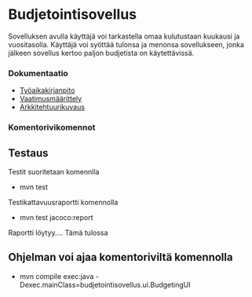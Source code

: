 # Budjetointisovellus
Sovelluksen avulla käyttäjä voi tarkastella omaa kulutustaan kuukausi ja vuositasolla. Käyttäjä voi syöttää tulonsa ja menonsa sovellukseen, jonka jälkeen sovellus kertoo paljon budjetista on käytettävissä.


### Dokumentaatio

* [Työaikakirjanpito](https://github.com/veliblesku/ot-harjoitustyo2019s/blob/master/dokumentaatio/tyoaikakirjanpito.md)
* [Vaatimusmäärittely](https://github.com/veliblesku/ot-harjoitustyo2019s/blob/master/dokumentaatio/vaatimusmaarittely.md)
* [Arkkitehtuurikuvaus](https://github.com/veliblesku/ot-harjoitustyo2019s/blob/master/dokumentaatio/arkkitehtuuri.md)


### Komentorivikomennot

## Testaus

Testit suoritetaan komennlla 
* mvn test

Testikattavuusraportti komennolla

* mvn test jacoco:report

Raportti löytyy.... Tämä tulossa

## Ohjelman voi ajaa komentoriviltä komennolla

* mvn compile exec:java -Dexec.mainClass=budjetointisovellus.ui.BudgetingUI

